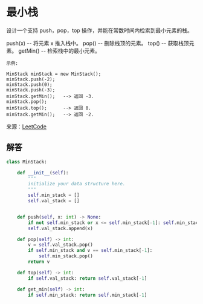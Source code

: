 # 最小栈
设计一个支持 push，pop，top 操作，并能在常数时间内检索到最小元素的栈。

push(x) -- 将元素 x 推入栈中。
pop() -- 删除栈顶的元素。
top() -- 获取栈顶元素。
getMin() -- 检索栈中的最小元素。

```
示例:

MinStack minStack = new MinStack();
minStack.push(-2);
minStack.push(0);
minStack.push(-3);
minStack.getMin();   --> 返回 -3.
minStack.pop();
minStack.top();      --> 返回 0.
minStack.getMin();   --> 返回 -2.
```

来源：[LeetCode](https://leetcode-cn.com/problems/min-stack)

## 解答
```python
class MinStack:

    def __init__(self):
        """
        initialize your data structure here.
        """
        self.min_stack = []
        self.val_stack = []


    def push(self, x: int) -> None:
        if not self.min_stack or x <= self.min_stack[-1]: self.min_stack.append(x)
        self.val_stack.append(x)

    def pop(self) -> int:
        v = self.val_stack.pop()
        if self.min_stack and v == self.min_stack[-1]:
            self.min_stack.pop()
        return v

    def top(self) -> int:
        if self.val_stack: return self.val_stack[-1]

    def get_min(self) -> int:
        if self.min_stack: return self.min_stack[-1]
```
